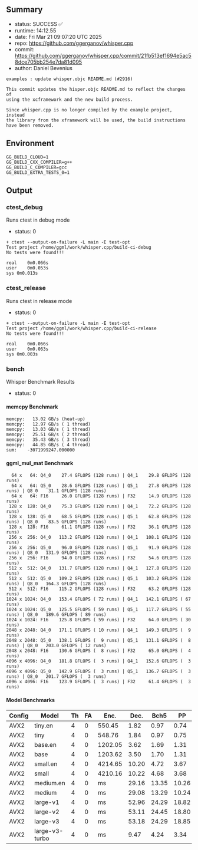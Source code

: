 ## Summary

- status:  SUCCESS ✅
- runtime: 14:12.55
- date:    Fri Mar 21 09:07:20 UTC 2025
- repo:    https://github.com/ggerganov/whisper.cpp
- commit:  https://github.com/ggerganov/whisper.cpp/commit/21fb513ef1694e5ac58dce705bb254e7da81d095
- author:  Daniel Bevenius
```
examples : update whisper.objc README.md (#2916)

This commit updates the hisper.objc README.md to reflect the changes of
using the xcframework and the new build process.

Since whisper.cpp is no longer compiled by the example project, instead
the library from the xframework will be used, the build instructions
have been removed.
```

## Environment

```
GG_BUILD_CLOUD=1
GG_BUILD_CXX_COMPILER=g++
GG_BUILD_C_COMPILER=gcc
GG_BUILD_EXTRA_TESTS_0=1
```

## Output

### ctest_debug

Runs ctest in debug mode
- status: 0
```
+ ctest --output-on-failure -L main -E test-opt
Test project /home/ggml/work/whisper.cpp/build-ci-debug
No tests were found!!!

real	0m0.066s
user	0m0.053s
sys	0m0.013s
```
### ctest_release

Runs ctest in release mode
- status: 0
```
+ ctest --output-on-failure -L main -E test-opt
Test project /home/ggml/work/whisper.cpp/build-ci-release
No tests were found!!!

real	0m0.066s
user	0m0.063s
sys	0m0.003s
```
### bench

Whisper Benchmark Results
- status: 0
#### memcpy Benchmark

```
memcpy:   13.02 GB/s (heat-up)
memcpy:   12.97 GB/s ( 1 thread)
memcpy:   13.03 GB/s ( 1 thread)
memcpy:   25.51 GB/s ( 2 thread)
memcpy:   35.43 GB/s ( 3 thread)
memcpy:   44.85 GB/s ( 4 thread)
sum:    -3071999247.000000
```

#### ggml_mul_mat Benchmark

```
  64 x   64: Q4_0    27.4 GFLOPS (128 runs) | Q4_1    29.8 GFLOPS (128 runs)
  64 x   64: Q5_0    28.6 GFLOPS (128 runs) | Q5_1    27.8 GFLOPS (128 runs) | Q8_0    31.1 GFLOPS (128 runs)
  64 x   64: F16     26.0 GFLOPS (128 runs) | F32     14.9 GFLOPS (128 runs)
 128 x  128: Q4_0    75.3 GFLOPS (128 runs) | Q4_1    72.2 GFLOPS (128 runs)
 128 x  128: Q5_0    68.5 GFLOPS (128 runs) | Q5_1    62.8 GFLOPS (128 runs) | Q8_0    83.5 GFLOPS (128 runs)
 128 x  128: F16     61.1 GFLOPS (128 runs) | F32     36.1 GFLOPS (128 runs)
 256 x  256: Q4_0   113.2 GFLOPS (128 runs) | Q4_1   108.1 GFLOPS (128 runs)
 256 x  256: Q5_0    96.0 GFLOPS (128 runs) | Q5_1    91.9 GFLOPS (128 runs) | Q8_0   131.9 GFLOPS (128 runs)
 256 x  256: F16     94.0 GFLOPS (128 runs) | F32     54.6 GFLOPS (128 runs)
 512 x  512: Q4_0   131.7 GFLOPS (128 runs) | Q4_1   127.8 GFLOPS (128 runs)
 512 x  512: Q5_0   109.2 GFLOPS (128 runs) | Q5_1   103.2 GFLOPS (128 runs) | Q8_0   164.3 GFLOPS (128 runs)
 512 x  512: F16    115.2 GFLOPS (128 runs) | F32     63.2 GFLOPS (128 runs)
1024 x 1024: Q4_0   153.4 GFLOPS ( 72 runs) | Q4_1   142.1 GFLOPS ( 67 runs)
1024 x 1024: Q5_0   125.5 GFLOPS ( 59 runs) | Q5_1   117.7 GFLOPS ( 55 runs) | Q8_0   189.6 GFLOPS ( 89 runs)
1024 x 1024: F16    125.8 GFLOPS ( 59 runs) | F32     64.0 GFLOPS ( 30 runs)
2048 x 2048: Q4_0   171.1 GFLOPS ( 10 runs) | Q4_1   149.3 GFLOPS (  9 runs)
2048 x 2048: Q5_0   138.1 GFLOPS (  9 runs) | Q5_1   131.1 GFLOPS (  8 runs) | Q8_0   203.0 GFLOPS ( 12 runs)
2048 x 2048: F16    130.6 GFLOPS (  8 runs) | F32     65.0 GFLOPS (  4 runs)
4096 x 4096: Q4_0   181.8 GFLOPS (  3 runs) | Q4_1   152.6 GFLOPS (  3 runs)
4096 x 4096: Q5_0   142.9 GFLOPS (  3 runs) | Q5_1   136.7 GFLOPS (  3 runs) | Q8_0   201.7 GFLOPS (  3 runs)
4096 x 4096: F16    123.9 GFLOPS (  3 runs) | F32     61.4 GFLOPS (  3 runs)
```

#### Model Benchmarks

|           Config |         Model |  Th |  FA |    Enc. |    Dec. |    Bch5 |      PP |  Commit |
|              --- |           --- | --- | --- |     --- |     --- |     --- |     --- |     --- |
|             AVX2 |       tiny.en |   4 |   0 |  550.45 |    1.82 |    0.97 |    0.74 | 21fb513 |
|             AVX2 |          tiny |   4 |   0 |  548.76 |    1.84 |    0.97 |    0.75 | 21fb513 |
|             AVX2 |       base.en |   4 |   0 | 1202.05 |    3.62 |    1.69 |    1.31 | 21fb513 |
|             AVX2 |          base |   4 |   0 | 1203.62 |    3.50 |    1.70 |    1.31 | 21fb513 |
|             AVX2 |      small.en |   4 |   0 | 4214.65 |   10.20 |    4.72 |    3.67 | 21fb513 |
|             AVX2 |         small |   4 |   0 | 4210.16 |   10.22 |    4.68 |    3.68 | 21fb513 |
|             AVX2 |     medium.en |   4 |   0 |      ms |   29.16 |   13.35 |   10.26 | 21fb513 |
|             AVX2 |        medium |   4 |   0 |      ms |   29.08 |   13.29 |   10.24 | 21fb513 |
|             AVX2 |      large-v1 |   4 |   0 |      ms |   52.96 |   24.29 |   18.82 | 21fb513 |
|             AVX2 |      large-v2 |   4 |   0 |      ms |   53.11 |   24.45 |   18.80 | 21fb513 |
|             AVX2 |      large-v3 |   4 |   0 |      ms |   53.18 |   24.29 |   18.85 | 21fb513 |
|             AVX2 | large-v3-turbo |   4 |   0 |      ms |    9.47 |    4.24 |    3.34 | 21fb513 |

